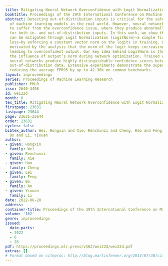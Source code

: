 ```yaml
---
title: Mitigating Neural Network Overconfidence with Logit Normalization
booktitle: Proceedings of the 39th International Conference on Machine Learning
abstract: Detecting out-of-distribution inputs is critical for the safe deployment
  of machine learning models in the real world. However, neural networks are known
  to suffer from the overconfidence issue, where they produce abnormally high confidence
  for both in- and out-of-distribution inputs. In this work, we show that this issue
  can be mitigated through Logit Normalization (LogitNorm)—a simple fix to the cross-entropy
  loss—by enforcing a constant vector norm on the logits in training. Our method is
  motivated by the analysis that the norm of the logit keeps increasing during training,
  leading to overconfident output. Our key idea behind LogitNorm is thus to decouple
  the influence of output’s norm during network optimization. Trained with LogitNorm,
  neural networks produce highly distinguishable confidence scores between in- and
  out-of-distribution data. Extensive experiments demonstrate the superiority of LogitNorm,
  reducing the average FPR95 by up to 42.30% on common benchmarks.
layout: inproceedings
series: Proceedings of Machine Learning Research
publisher: PMLR
issn: 2640-3498
id: wei22d
month: 0
tex_title: Mitigating Neural Network Overconfidence with Logit Normalization
firstpage: 23631
lastpage: 23644
page: 23631-23644
order: 23631
cycles: false
bibtex_author: Wei, Hongxin and Xie, Renchunzi and Cheng, Hao and Feng, Lei and An,
  Bo and Li, Yixuan
author:
- given: Hongxin
  family: Wei
- given: Renchunzi
  family: Xie
- given: Hao
  family: Cheng
- given: Lei
  family: Feng
- given: Bo
  family: An
- given: Yixuan
  family: Li
date: 2022-06-28
address:
container-title: Proceedings of the 39th International Conference on Machine Learning
volume: '162'
genre: inproceedings
issued:
  date-parts:
  - 2022
  - 6
  - 28
pdf: https://proceedings.mlr.press/v162/wei22d/wei22d.pdf
extras: []
# Format based on citeproc: http://blog.martinfenner.org/2013/07/30/citeproc-yaml-for-bibliographies/
---
```

